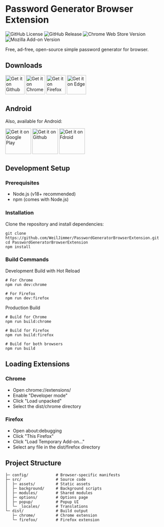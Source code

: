 # Password Generator Browser Extension

![GitHub License](https://img.shields.io/github/license/WeilJimmer/PasswordGeneratorBrowserExtension)
![GitHub Release](https://img.shields.io/github/v/release/WeilJimmer/PasswordGeneratorBrowserExtension)
![Chrome Web Store Version](https://img.shields.io/chrome-web-store/v/nebmcdpmbglgpmapfkejofecgeclcmok?label=ChromeWebStore&color=35AA54)
![Mozilla Add-on Version](https://img.shields.io/amo/v/wbft-password-generator?label=Mozilla-Addon&color=FD513C)

Free, ad-free, open-source simple password generator for browser.

## Downloads

<a href="https://github.com/WeilJimmer/PasswordGeneratorBrowserExtension/releases"><img src="https://wbreader.weil.app.wbftw.org/images/get-it-on-github.png" alt="Get it on Github" height="60"></a>
<a href="https://chromewebstore.google.com/detail/password-generator/nebmcdpmbglgpmapfkejofecgeclcmok"><img src="https://pgbe.weil.app.wbftw.org/chrome.png" alt="Get it on Chrome" height="60"></a>
<a href="https://addons.mozilla.org/zh-TW/firefox/addon/wbft-password-generator/"><img src="https://pgbe.weil.app.wbftw.org/firefox.png" alt="Get it on Firefox" height="60"></a>
<a href="https://microsoftedge.microsoft.com/addons/detail/njgpfdkllkoidcndpopeggheljpgkefg"><img src="https://pgbe.weil.app.wbftw.org/edge.png" alt="Get it on Edge" height="60"></a>

## Android

Also, available for Android:

<a href="https://play.google.com/store/apps/details?id=org.wbftw.weil.passwordgenerator"><img src="https://wbreader.weil.app.wbftw.org/images/get-it-on-google-play.png" alt="Get it on Google Play" height="80"></a>
<a href="https://github.com/WeilJimmer/PasswordGeneratorApp/releases"><img src="https://wbreader.weil.app.wbftw.org/images/get-it-on-github.png" alt="Get it on Github" height="80"></a>
<a href="https://f-droid.org/packages/org.wbftw.weil.passwordgenerator/"><img src="https://wbreader.weil.app.wbftw.org/images/get-it-on-fdroid.png" alt="Get it on Fdroid" height="80"></a>

## Development Setup

### Prerequisites

- Node.js (v18+ recommended)
- npm (comes with Node.js)

### Installation

Clone the repository and install dependencies:

```
git clone https://github.com/WeilJimmer/PasswordGeneratorBrowserExtension.git
cd PasswordGeneratorBrowserExtension
npm install
```

### Build Commands

Development Build with Hot Reload

```
# For Chrome
npm run dev:chrome

# For Firefox
npm run dev:firefox
```

Production Build

```
# Build for Chrome
npm run build:chrome

# Build for Firefox
npm run build:firefox

# Build for both browsers
npm run build
```

## Loading Extensions

### Chrome

- Open chrome://extensions/
- Enable "Developer mode"
- Click "Load unpacked"
- Select the dist/chrome directory

### Firefox

- Open about:debugging
- Click "This Firefox"
- Click "Load Temporary Add-on..."
- Select any file in the dist/firefox directory

## Project Structure

```
├─ config/            # Browser-specific manifests
├─ src/               # Source code
│  ├─ assets/         # Static assets
│  ├─ background/     # Background scripts
│  ├─ modules/        # Shared modules
│  ├─ options/        # Options page
│  ├─ popup/          # Popup UI
│  └─ _locales/       # Translations
└─ dist/              # Build output
   ├─ chrome/         # Chrome extension
   └─ firefox/        # Firefox extension
```

